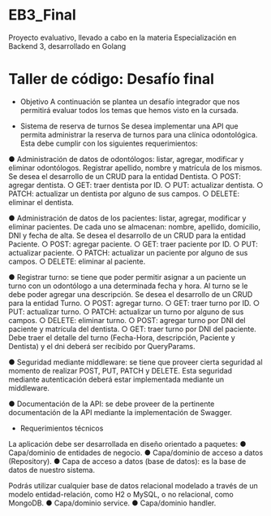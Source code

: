 # EB3_Final
Proyecto evaluativo, llevado a cabo en la materia Especialización en Backend 3, desarrollado en Golang


# Taller de código: Desafío final

- Objetivo
A continuación se plantea un desafío integrador que nos permitirá evaluar todos los temas que hemos visto en la cursada.

- Sistema de reserva de turnos
Se desea implementar una API que permita administrar la reserva de turnos para una clínica odontológica. Esta debe cumplir con los siguientes requerimientos:

● Administración de datos de odontólogos: listar, agregar, modificar y eliminar odontólogos. Registrar apellido, nombre y matrícula de los mismos. Se desea el
desarrollo de un CRUD para la entidad Dentista.
○ POST: agregar dentista.
○ GET: traer dentista por ID.
○ PUT: actualizar dentista.
○ PATCH: actualizar un dentista por alguno de sus campos.
○ DELETE: eliminar el dentista.

● Administración de datos de los pacientes: listar, agregar, modificar y eliminar pacientes. De cada uno se almacenan: nombre, apellido, domicilio, DNI y fecha
de alta. Se desea el desarrollo de un CRUD para la entidad Paciente.
○ POST: agregar paciente.
○ GET: traer paciente por ID.
○ PUT: actualizar paciente.
○ PATCH: actualizar un paciente por alguno de sus campos.
○ DELETE: eliminar al paciente.

● Registrar turno: se tiene que poder permitir asignar a un paciente un turno con un odontólogo a una determinada fecha y hora. Al turno se le debe poder agregar
una descripción. Se desea el desarrollo de un CRUD para la entidad Turno.
○ POST: agregar turno.
○ GET: traer turno por ID.
○ PUT: actualizar turno.
○ PATCH: actualizar un turno por alguno de sus campos.
○ DELETE: eliminar turno.
○ POST: agregar turno por DNI del paciente y matrícula del dentista.
○ GET: traer turno por DNI del paciente. Debe traer el detalle del turno (Fecha-Hora, descripción, Paciente y Dentista) y el dni deberá ser recibido por QueryParams.

● Seguridad mediante middleware: se tiene que proveer cierta seguridad al momento de realizar POST, PUT, PATCH y DELETE. Esta seguridad mediante autenticación deberá
estar implementada mediante un middleware.

● Documentación de la API: se debe proveer de la pertinente documentación de la API mediante la implementación de Swagger.

- Requerimientos técnicos

La aplicación debe ser desarrollada en diseño orientado a paquetes:
● Capa/dominio de entidades de negocio.
● Capa/dominio de acceso a datos (Repository).
● Capa de acceso a datos (base de datos): es la base de datos de nuestro sistema.

Podrás utilizar cualquier base de datos relacional modelado a través de un modelo
entidad-relación, como H2 o MySQL, o no relacional, como MongoDB.
● Capa/dominio service.
● Capa/dominio handler.
